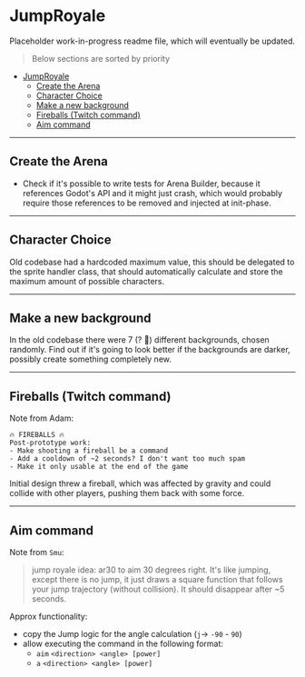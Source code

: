# JumpRoyale

Placeholder work-in-progress readme file, which will eventually be updated.

> Below sections are sorted by priority

- [JumpRoyale](#jumproyale)
  - [Create the Arena](#create-the-arena)
  - [Character Choice](#character-choice)
  - [Make a new background](#make-a-new-background)
  - [Fireballs (Twitch command)](#fireballs-twitch-command)
  - [Aim command](#aim-command)

---

## Create the Arena

-   Check if it's possible to write tests for Arena Builder, because it references Godot's API and it might just crash, which would probably require those references to be removed and injected at init-phase.

---

## Character Choice

Old codebase had a hardcoded maximum value, this should be delegated to the sprite handler class, that should automatically calculate and store the maximum amount of possible characters.

---

## Make a new background

In the old codebase there were 7 (? :thinking:) different backgrounds, chosen randomly. Find out if it's going to look better if the backgrounds are darker, possibly create something completely new.

---

## Fireballs (Twitch command)

Note from Adam:

```plaintext
🔥 FIREBALLS 🔥
Post-prototype work:
- Make shooting a fireball be a command
- Add a cooldown of ~2 seconds? I don't want too much spam
- Make it only usable at the end of the game
```

Initial design threw a fireball, which was affected by gravity and could collide with other players, pushing them back with some force.

---

## Aim command

Note from `Smu`:

> jump royale idea: ar30 to aim 30 degrees right. It's like jumping, except there is no jump, it just draws a square function that follows your jump trajectory (without collision). It should disappear after ~5 seconds.

Approx functionality:

-   copy the Jump logic for the angle calculation (`j`-> `-90` - `90`)
-   allow executing the command in the following format:
    -   `aim` `<direction> <angle> [power]`
    -   `a` `<direction> <angle> [power]`
